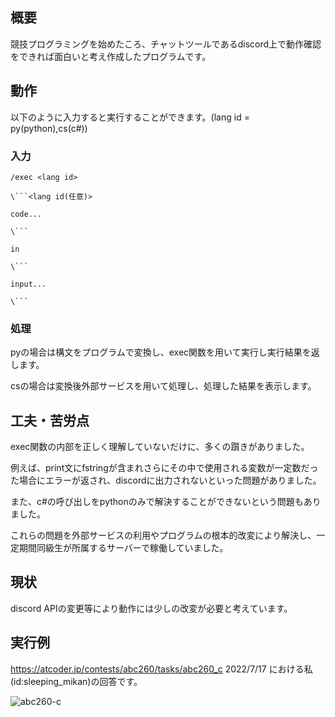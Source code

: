 ## 概要

競技プログラミングを始めたころ、チャットツールであるdiscord上で動作確認をできれば面白いと考え作成したプログラムです。

## 動作

以下のように入力すると実行することができます。(lang id = py(python),cs(c#))

### 入力

```
/exec <lang id>

\```<lang id(任意)>

code...

\```

in

\```

input...

\```
```

### 処理

pyの場合は構文をプログラムで変換し、exec関数を用いて実行し実行結果を返します。

csの場合は変換後外部サービスを用いて処理し、処理した結果を表示します。

## 工夫・苦労点

exec関数の内部を正しく理解していないだけに、多くの躓きがありました。

例えば、print文にfstringが含まれさらにその中で使用される変数が一定数だった場合にエラーが返され、discordに出力されないといった問題がありました。

また、c#の呼び出しをpythonのみで解決することができないという問題もありました。

これらの問題を外部サービスの利用やプログラムの根本的改変により解決し、一定期間同級生が所属するサーバーで稼働していました。

## 現状

discord APIの変更等により動作には少しの改変が必要と考えています。

## 実行例

https://atcoder.jp/contests/abc260/tasks/abc260_c 2022/7/17 における私(id:sleeping_mikan)の回答です。

![abc260-c](https://github.com/f-atsuhiro/code-executer-bot/assets/163499167/b54ad70b-45f2-4f82-8899-2b9ef245ae10)

